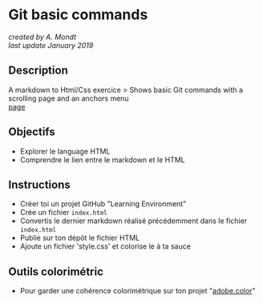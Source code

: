 # Git basic commands
*created by A. Mondt*
</br>
*last update January 2019*

## Description

A markdown to Html/Css exercice > Shows basic Git commands with a scrolling page and an anchors menu
<br/>
[page](https://amondt.github.io/learn-HTML-CSS-MD/git-basic-commands/index.html)

## Objectifs

- Explorer le language HTML
- Comprendre le lien entre le markdown et le HTML

## Instructions

- Créer toi un projet GitHub "Learning Environment"
- Crée un fichier `index.html`
- Convertis le dernier markdown réalisé précédemment dans le fichier `index.html`
- Publie sur ton dépôt le fichier HTML
- Ajoute un fichier 'style.css' et colorise le à ta sauce

## Outils colorimétric

- Pour garder une cohérence colorimétrique sur ton projet "[adobe.color](https://color.adobe.com/fr/)"



